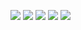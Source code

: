![](https://github-profile-summary-cards.vercel.app/api/cards/profile-details?username=HaiHai-17&theme=nord_bright)
![](http://github-profile-summary-cards.vercel.app/api/cards/repos-per-language?username=HaiHai-17&theme=nord_bright)
![](http://github-profile-summary-cards.vercel.app/api/cards/most-commit-language?username=HaiHai-17&theme=nord_bright)
![](http://github-profile-summary-cards.vercel.app/api/cards/stats?username=HaiHai-17&theme=nord_bright&)
![](http://github-profile-summary-cards.vercel.app/api/cards/productive-time?username=HaiHai-17&theme=nord_bright&utcOffset=8)
